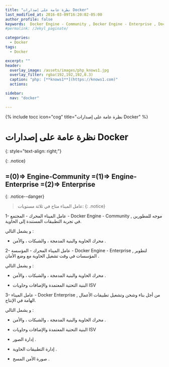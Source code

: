 ```yaml
---
title: "نظرة عامة على إصدارات Docker"
last_modified_at: 2016-03-09T16:20:02-05:00
author_profile: false
keywords:  Docker Engine - Community , Docker Engine - Enterprise , Docker Enterprise
#permalink: /Jekyl_paginate/

categories:
  - Docker
tags:
  - Docker

excerpt: ""
header:
  overlay_image: /assets/images/php_knows1.jpg
  overlay_filter: rgba(192,192,192,0.3)
  caption: "php: [**knows1**](https://knows1.com)"
  actions:

sidebar:
  nav: "docker"

---
```

{% include tocc icon="cog" title="نظرة عامة على إصدارات Docker" %}



# نظرة عامة على إصدارات Docker
{: style="text-align: right;"}

{: .notice}

##  =(0)=> Engine-Community =(1)=> Engine-Enterprise =(2)=> Enterprise
{: .notice--danger}
> عامل الميناء متاح في ثلاثة مستويات:
{: .notice}

1- عامل الميناء المحرك - المجتمع - Docker Engine - Community , موجه  للمطورين في تجربة التطبيقات المستندة إلى الحاوية.

و يشمل التالي :

- محرك الحاوية والبنية المدمجة ، والشبكات ، والأمن .

2- عامل الميناء المحرك - المؤسسة - Docker Engine - Enterprise ,  لتطوير المؤسسات في وقت تشغيل الحاوية مع وضع الأمان .

و يشمل التالي :

- محرك الحاوية والبنية المدمجة ، والشبكات ، والأمن .

- البنية التحتية المعتمدة والإضافات وحاويات ISV

3- عامل الميناء - Docker Enterprise , من أجل بناء وشحن وتشغيل تطبيقات الأعمال الهامة في الإنتاج.


و يشمل التالي :

- محرك الحاوية والبنية المدمجة ، والشبكات ، والأمن .

- البنية التحتية المعتمدة والإضافات وحاويات ISV

- إدارة الصور .

- إدارة التطبيقات الحاوية .

- صورة الأمن المسح .
